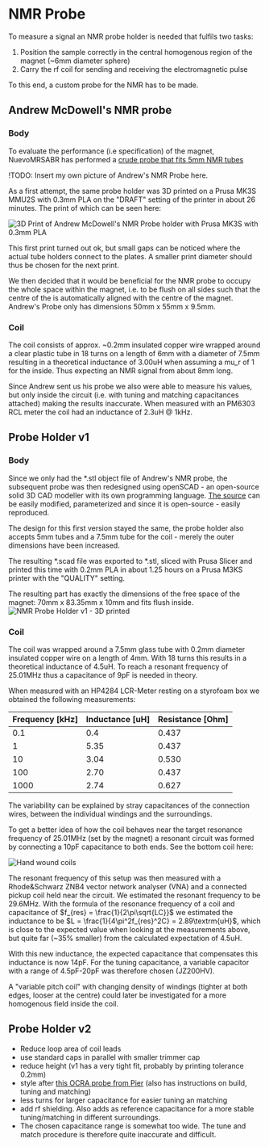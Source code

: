 # NMR Probe

To measure a signal an NMR probe holder is needed that fulfils two tasks:
1. Position the sample correctly in the central homogenous region of the magnet (~6mm diameter sphere)
2. Carry the rf coil for sending and receiving the electromagnetic pulse

To this end, a custom probe for the NMR has to be made.

## Andrew McDowell's NMR probe

### Body

To evaluate the performance (i.e specification) of the magnet, NuevoMRSABR has performed a [crude probe that fits 5mm NMR tubes](../../literature/SABR_Permanent_Magnet_and_Shim/ETH%200.6%20T%20Final%20Report_202301.pdf)

!TODO: Insert my own picture of Andrew's NMR Probe here.

As a first attempt, the same probe holder was 3D printed on a Prusa MK3S MMU2S with 0.3mm PLA on the "DRAFT" setting of the printer in about 26 minutes. The print of which can be seen here:

![3D Print of Andrew McDowell's NMR Probe holder with Prusa MK3S with 0.3mm PLA](andrew/230404-rf_probe_holder_andrew_mcdowell.jpg)

This first print turned out ok, but small gaps can be noticed where the actual tube holders connect to the plates. A smaller print diameter should thus be chosen for the next print.

We then decided that it would be beneficial for the NMR probe to occupy the whole space within the magnet, i.e. to be flush on all sides such that the centre of the is automatically aligned with the centre of the magnet. Andrew's Probe only has dimensions 50mm x 55mm x 9.5mm.

### Coil

The coil consists of approx. ~0.2mm insulated copper wire wrapped around a clear plastic tube in 18 turns on a length of 6mm with a diameter of 7.5mm resulting in a theoretical inductance of 3.00uH when assuming a mu_r of 1 for the inside. Thus expecting an NMR signal from about 8mm long.

Since Andrew sent us his probe we also were able to measure his values, but only inside the circuit (i.e. with tuning and matching capacitances attached) making the results inaccurate. When measured with an PM6303 RCL meter the coil had an inductance of 2.3uH @ 1kHz.

## Probe Holder v1

### Body

Since we only had the *.stl object file of Andrew's NMR probe, the subsequent probe was then redesigned using openSCAD - an open-source solid 3D CAD modeller with its own programming language. [The source](./probe_holder_v1/230403-probe_holder_v1.scad) can be easily modified, parameterized and since it is open-source - easily reproduced.

The design for this first version stayed the same, the probe holder also accepts 5mm tubes and a 7.5mm tube for the coil - merely the outer dimensions have been increased.

The resulting \*.scad file was exported to \*.stl, sliced with Prusa Slicer and printed this time with 0.2mm PLA in about 1.25 hours on a Prusa M3KS printer with the "QUALITY" setting.

The resulting part has exactly the dimensions of the free space of the magnet: 70mm x 83.35mm x 10mm and fits flush inside.
![NMR Probe Holder v1 - 3D printed](probe_holder_v1/230405-probe_holder_v1_0.2mm_PLA_M3KS.jpg)

### Coil

The coil was wrapped around a 7.5mm glass tube with 0.2mm diameter insulated copper wire on a length of 4mm. With 18 turns this results in a theoretical inductance of 4.5uH. To reach a resonant frequency of 25.01MHz thus a capacitance of 9pF is needed in theory.

When measured with an HP4284 LCR-Meter resting on a styrofoam box we obtained the following measurements:

| Frequency [kHz] | Inductance [uH] | Resistance [Ohm] |
| --------------- | --------------- | ---------------- |
| 0.1             | 0.4             | 0.437            |
| 1               | 5.35            | 0.437            |
| 10              | 3.04            | 0.530            |
| 100             | 2.70            | 0.437            |
| 1000            | 2.74            | 0.627            |

The variability can be explained by stray capacitances of the connection wires, between the individual windings and the surroundings.

To get a better idea of how the coil behaves near the target resonance frequency of 25.01MHz (set by the magnet) a resonant circuit was formed by connecting a 10pF capacitance to both ends. See the bottom coil here:

![Hand wound coils](230412-rf_coil_0_2mm_copper_18_turns_4mm_long_7_5mm_diameter_on_glass_hand_wound.jpg)

The resonant frequency of this setup was then measured with a Rhode&Schwarz ZNB4 vector network analyser (VNA) and a connected pickup coil held near the circuit. We estimated the resonant frequency to be 29.6MHz. With the formula of the resonance frequency of a coil and capacitance of $f_{res} = \frac{1}{2\pi\sqrt{LC}}$ we estimated the inductance to be $L = \frac{1}{4\pi^2f_{res}^2C} = 2.89\textrm{uH}$, which is close to the expected value when looking at the measurements above, but quite far (~35% smaller) from the calculated expectation of 4.5uH.

With this new inductance, the expected capacitance that compensates this inductance is now 14pF. For the tuning capacitance, a variable capacitor with a range of 4.5pF-20pF was therefore chosen (JZ200HV).

A "variable pitch coil" with changing density of windings (tighter at both edges, looser at the centre) could later be investigated for a more homogenous field inside the coil.

## Probe Holder v2

- Reduce loop area of coil leads
- use standard caps in parallel with smaller trimmer cap
- reduce height (v1 has a very tight fit, probably by printing tolerance 0.2mm)
- style after [this OCRA probe from Pier](https://zeugmatographix.org/ocra/2022/04/18/rf-coil-for-the-ocra-tabletop-mri-system/) (also has instructions on build, tuning and matching)
- less turns for larger capacitance for easier tuning an matching
- add rf shielding. Also adds as reference capacitance for a more stable tuning/matching in different surroundings.
- The chosen capacitance range is somewhat too wide. The tune and match procedure is therefore quite inaccurate and difficult.